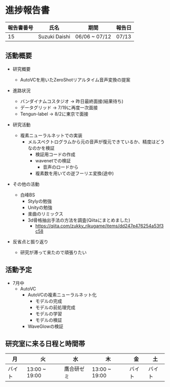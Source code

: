 
# 進捗報告書

報告書番号 | 氏名   | 期間         | 報告日
----- | ---- | ---------- | ---
15    | Suzuki Daishi | 06/06 ~ 07/12 | 07/13  

## 活動概要

- 研究概要
  - AutoVCを用いたZeroShotリアルタイム音声変換の提案

- 進路状況
  - バンダイナムコスタジオ -> 昨日最終面接(結果待ち)
  - データグリッド        -> 7/19に再度一次面接
  - Tengun-label        -> 8/2に東京で面接

- 研究活動
  - 複素ニューラルネットでの実装
    - メルスペクトログラムから元の音声が復元できているか、精度はどうなのかを検証
      - 検証用コードの作成
      - wavenetでの検証
        - 音声のロードから
      - 複素数を用いての逆フーリエ変換(途中)

- その他の活動
  - 白峰BS
    - Stylyの勉強
    - Unityの勉強
    - 楽曲のリミックス
    - 3d骨格抽出手法の方法を調査(Qiitaにまとめました)
      - https://qiita.com/zukky_rikugame/items/dd247e476254a53f3c58

- 反省点と振り返り
  - 研究が滞って来たので頑張りたい

## 活動予定

- 7月中
  - AutoVC
    - AutoVCの複素ニューラルネット化
      - モデルの完成
      - モデルの前処理完成
      - モデルの学習
      - モデルの検証
    - WaveGlowの検証

## 研究室に来る日程と時間帯

| 月             | 火            | 水            | 木            | 金             | 土
| ------------- | ------------- | ------------- | ------------- | ------------- | -------------
| バイト | 13:00 ~ 19:00 | 鷹合研ゼミ | 13:00 ~ 19:00 | バイト | バイト


